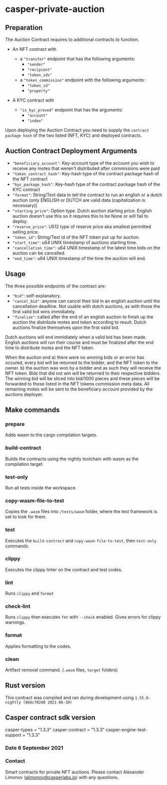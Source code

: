 # casper-private-auction

## Preparation

The Auction Contract requires to additional contracts to function.

- An NFT contract with

  - a `"transfer"` endpoint that has the following arguments:
    - `"sender"`
    - `"recipient"`
    - `"token_ids"`
  - a `"token_commission"` endpoint with the following arguments:
    - `"token_id"`
    - `"property"`

- A KYC contract with
  - `"is_kyc_proved"` endpoint that has the arguments:
    - `"account"`
    - `"index"`

Upon deploying the Auction Contract you need to supply the `contract package hash` of the two listed (NFT, KYC) and deployed contracts.

## Auction Contract Deployment Arguments

- `"beneficiary_account"`: Key-account type of the account you wish to receive any motes that weren't distributed after commissions were paid
- `"token_contract_hash"`: Key-hash type of the contract package hash of the NFT contract
- `"kyc_package_hash"`: Key-hash type of the contract package hash of the KYC contract
- `"format"`: String/Text data to tell the contract to run an english or a dutch auction (only ENGLISH or DUTCH are valid data (capitalization is necessary))
- `"starting_price"`: Option<U512> type. Dutch auction starting price. English auction doesn't use this so it requires this to be None or will fail to deploy.
- `"reserve_price"`: U512 type of reserve price aka smallest permitted selling price.
- `"token_id"`: String/Text id of the NFT token put up for auction.
- `"start_time"`: u64 UNIX timestamp of auctions starting time.
- `"cancellation_time"`: u64 UNIX timestamp of the latest time bids on the auction can be cancelled.
- `"end_time"`: u64 UNIX timestamp of the time the auction will end.

## Usage

The three possible endpoints of the contract are:

- `"bid"`: self-explanatory.
- `"cancel_bid"`: anyone can cancel their bid in an english auction until the cancellation deadline. Not usable with dutch auctions, as with those the first valid bid wins immidiately.
- `"finalize"`: called after the end of an english auction to finish up the auction the distribute motes and token according to result. Dutch auctions finalize themselves upon the first valid bid.

Dutch auctions will end immidiately when a valid bid has been made.
English auctions will run their course and must be finalized after the end time to distribute motes and the NFT token.

When the auction end
a) there were no winning bids or an error has occured, every bid will be returned to the bidder, and the NFT token to the owner.
b) the auction was won by a bidder and as such they will receive the NFT token. Bids that did not win will be returned to their respective bidders.
The winning bid will be sliced into bid/1000 pieces and these pieces will be forwarded to those listed in the NFT tokens commission meta data. All remaining motes will be sent to the beneficiary account provided by the auctions deployer.

## Make commands

### prepare

Adds wasm to the cargo compilation targets.

### build-contract

Builds the contracts using the nightly toolchain with wasm as the compilation target.

### test-only

Run all tests inside the workspace.

### copy-wasm-file-to-test

Copies the `.wasm` files into `/tests/wasm` folder, where the test framework is set to look for them.

### test

Executes the `build-contract` and `copy-wasm-file-to-test`, then `test-only` commands.

### clippy

Executes the clippy linter on the contract and test codes.

### lint

Runs `clippy` and `format`

### check-lint

Runs `clippy` then executes `fmt` with `--check` enabled. Gives errors for clippy warnings.

### format

Applies formatting to the codes.

### clean

Artifact removal command. (`.wasm` files, `target` folders)

## Rust version

This contract was compiled and ran during development using `1.55.0-nightly (868c702d0 2021-06-30)`

## Casper contract sdk version

casper-types = "1.3.3"
casper-contract = "1.3.3"
casper-engine-test-support = "1.3.3"

### Date 6 September 2021

### Contact

Smart contracts for private NFT auctions. Please contact Alexander Limonov (alimonov@casperlabs.io) with any questions.
